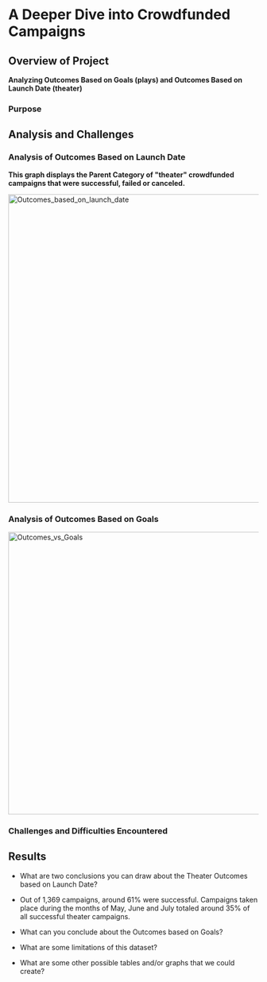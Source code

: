 # A Deeper Dive into Crowdfunded Campaigns 

## Overview of Project
**Analyzing Outcomes Based on Goals (plays) and Outcomes Based on Launch Date (theater)**

### Purpose

## Analysis and Challenges

### Analysis of Outcomes Based on Launch Date
**This graph displays the Parent Category of "theater" crowdfunded campaigns that were successful, failed or canceled.**

<img width="621" alt="Outcomes_based_on_launch_date" src="https://user-images.githubusercontent.com/77898345/111059487-a29caf80-845b-11eb-86c9-bca95a18962b.png">

### Analysis of Outcomes Based on Goals
<img width="569" alt="Outcomes_vs_Goals" src="https://user-images.githubusercontent.com/77898345/111059501-c233d800-845b-11eb-839a-f40e6682ba3b.png">

### Challenges and Difficulties Encountered

## Results

- What are two conclusions you can draw about the Theater Outcomes based on Launch Date?
-  Out of 1,369 campaigns, around 61% were successful. Campaigns taken place during the months of May, June and July totaled around 35% of all successful theater campaigns.

- What can you conclude about the Outcomes based on Goals?

- What are some limitations of this dataset?

- What are some other possible tables and/or graphs that we could create?





